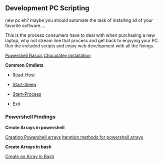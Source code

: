 ## Development PC Scripting


new pc eh? maybe you should automate the task of installing all of your favorite software....

This is the process consumers have to deal with when purchasing a new laptop, why not stream line that process and get back to enjoying your PC. Run the included scripts and enjoy web development with all the fixings.



[Powershell Basics](https://blog.netwrix.com/2018/02/21/windows-powershell-scripting-tutorial-for-beginners/)
[Chocolatey Installation](https://chocolatey.org/install)

**Common Cmdlets**

* [Read-Host](https://adamtheautomator.com/powershell-menu/#:~:text=The%20most%20common%20and%20easiest%20way%20to%20add,it%E2%80%99s%20located%20and%20expects%20some%20kind%20of%20input.)

* [Start-Sleep](https://docs.microsoft.com/en-us/powershell/module/microsoft.powershell.utility/start-sleep?view=powershell-7.1#:~:text=The%20Start-Sleep%20cmdlet%20suspends%20the%20activity%20in%20a,to%20complete%20or%20pausing%20before%20repeating%20an%20operation.)

* [Start-Process](https://debug.to/696/open-url-in-browser-in-powershell)

* [Exit](https://jorgecandeias.github.io/2014/11/27/the-difference-between-break-return-and-exit-in-powershell/#:~:text=The%20Exit%20statement%20is%20an%20internal%20command%20of,window%20itself%20will%20close%20outright%2C%20no%20questions%20asked.)

### Powershell Findings


**Create Arrays in powershell**

[Creating Powershell arrays](https://www.educba.com/powershell-array-of-strings/?source=leftnav)
[Iteration methods for powershell arrays](https://www.educba.com/powershell-loop-through-array/)

**Create Arrays in bash**

[Create an Array in Bash](https://www.freecodecamp.org/news/bash-array-how-to-declare-an-array-of-strings-in-a-bash-script/)
